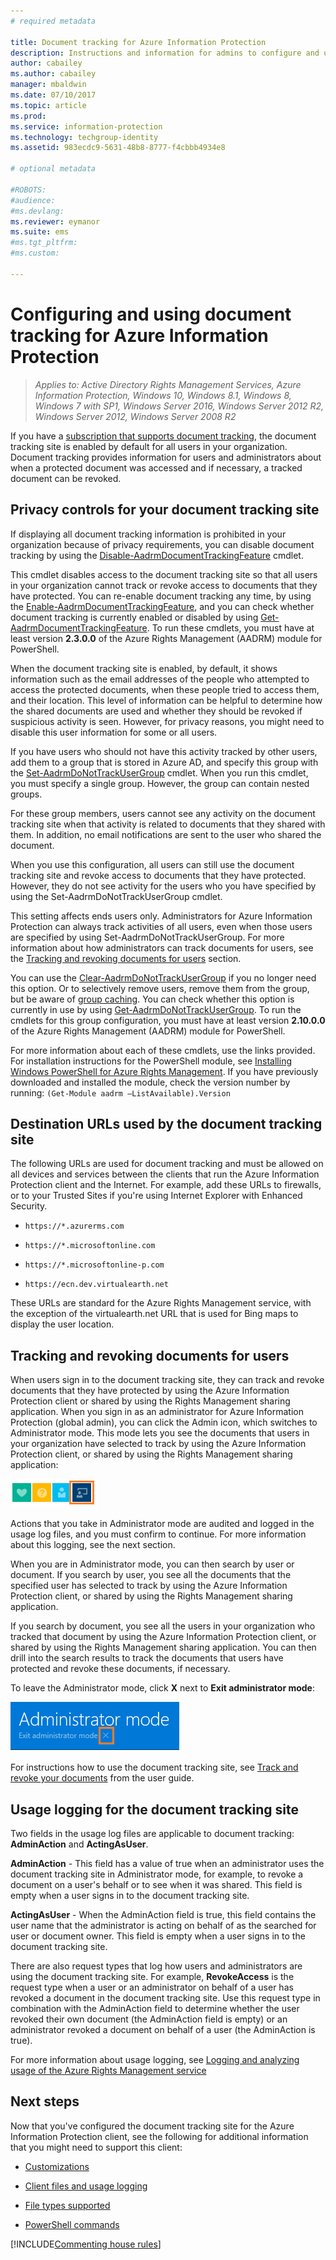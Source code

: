 ```yaml
---
# required metadata

title: Document tracking for Azure Information Protection
description: Instructions and information for admins to configure and use document tracking for Azure Information Protection.
author: cabailey
ms.author: cabailey
manager: mbaldwin
ms.date: 07/10/2017
ms.topic: article
ms.prod:
ms.service: information-protection
ms.technology: techgroup-identity
ms.assetid: 983ecdc9-5631-48b8-8777-f4cbbb4934e8

# optional metadata

#ROBOTS:
#audience:
#ms.devlang:
ms.reviewer: eymanor
ms.suite: ems
#ms.tgt_pltfrm:
#ms.custom:

---
```



# Configuring and using document tracking for Azure Information Protection

>*Applies to: Active Directory Rights Management Services, Azure Information Protection, Windows 10, Windows 8.1, Windows 8, Windows 7 with SP1, Windows Server 2016, Windows Server 2012 R2, Windows Server 2012, Windows Server 2008 R2*

If you have a [subscription that supports document tracking](https://www.microsoft.com/en-us/cloud-platform/azure-information-protection-features), the document tracking site is enabled by default for all users in your organization. Document tracking provides information for users and administrators about when a protected document was accessed and if necessary, a tracked document can be revoked.

## Privacy controls for your document tracking site

If displaying all document tracking information is prohibited in your organization because of privacy requirements, you can disable document tracking by using the [Disable-AadrmDocumentTrackingFeature](/powershell/module/aadrm/disable-aadrmdocumenttrackingfeature) cmdlet. 

This cmdlet disables access to the document tracking site so that all users in your organization cannot track or revoke access to documents that they have protected. You can re-enable document tracking any time, by using the [Enable-AadrmDocumentTrackingFeature](/powershell/module/aadrm/enable-aadrmdocumenttrackingfeature), and you can check whether document tracking is currently enabled or disabled by using [Get-AadrmDocumentTrackingFeature](/powershell/module/aadrm/get-aadrmdocumenttrackingfeature). To run these cmdlets, you must have at least version **2.3.0.0** of the Azure Rights Management (AADRM) module for PowerShell. 

When the document tracking site is enabled, by default, it shows information such as the email addresses of the people who attempted to access the protected documents, when these people tried to access them, and their location. This level of information can be helpful to determine how the shared documents are used and whether they should be revoked if suspicious activity is seen. However, for privacy reasons, you might need to disable this user information for some or all users. 

If you have users who should not have this activity tracked by other users, add them to a group that is stored in Azure AD, and specify this group with the [Set-AadrmDoNotTrackUserGroup](/powershell/module/aadrm/Set-AadrmDoNotTrackUserGroup) cmdlet. When you run this cmdlet, you must specify a single group. However, the group can contain nested groups. 

For these group members, users cannot see any activity on the document tracking site when that activity is related to documents that they shared with them. In addition, no email notifications are sent to the user who shared the document.

When you use this configuration, all users can still use the document tracking site and revoke access to documents that they have protected. However, they do not see activity for the users who you have specified by using the Set-AadrmDoNotTrackUserGroup cmdlet.

This setting affects ends users only. Administrators for Azure Information Protection can always track activities of all users, even when those users are specified by using Set-AadrmDoNotTrackUserGroup. For more information about how administrators can track documents for users, see the [Tracking and revoking documents for users](#tracking-and-revoking-documents-for-users) section.

You can use the [Clear-AadrmDoNotTrackUserGroup](/powershell/module/aadrm/Clear-AadrmDoNotTrackUserGroup) if you no longer need this option. Or to selectively remove users, remove them from the group, but be aware of [group caching](../plan-design/prepare.md#group-membership-caching-by-azure-rights-management). You can check whether this option is currently in use by using [Get-AadrmDoNotTrackUserGroup](/powershell/module/aadrm/get-AadrmDoNotTrackUserGroup). To run the cmdlets for this group configuration, you must have at least version **2.10.0.0** of the Azure Rights Management (AADRM) module for PowerShell.

For more information about each of these cmdlets, use the links provided. For installation instructions for the PowerShell module, see [Installing Windows PowerShell for Azure Rights Management](../deploy-use/install-powershell.md). If you have previously downloaded and installed the module, check the version number by running: `(Get-Module aadrm –ListAvailable).Version`


## Destination URLs used by the document tracking site

The following URLs are used for document tracking and must be allowed on all devices and services between the clients that run the Azure Information Protection client and the Internet. For example, add these URLs to firewalls, or to your Trusted Sites if you're using Internet Explorer with Enhanced Security.

-  `https://*.azurerms.com`

- `https://*.microsoftonline.com`

- `https://*.microsoftonline-p.com`

- `https://ecn.dev.virtualearth.net`

These URLs are standard for the Azure Rights Management service, with the exception of the virtualearth.net URL that is used for Bing maps to display the user location.

## Tracking and revoking documents for users

When users sign in to the document tracking site, they can track and revoke documents that they have protected by using the Azure Information Protection client or shared by using the Rights Management sharing application. When you sign in as an administrator for Azure Information Protection (global admin), you can click the Admin icon, which switches to Administrator mode. This mode lets you see the documents that users in your organization have selected to track by using the Azure Information Protection client, or shared by using the Rights Management sharing application:

![Admin icon in the document tracking site](../media/tracking-site-admin-icon.png)

Actions that you take in Administrator mode are audited and logged in the usage log files, and you must confirm to continue. For more information about this logging, see the next section.

When you are in Administrator mode, you can then search by user or document. If you search by user, you see all the documents that the specified user has selected to track by using the Azure Information Protection client, or shared by using the Rights Management sharing application. 

If you search by document, you see all the users in your organization who tracked that document by using the Azure Information Protection client, or shared by using the Rights Management sharing application. You can then drill into the search results to track the documents that users have protected and revoke these documents, if necessary. 

To leave the Administrator mode, click **X** next to **Exit administrator mode**:

![Exit administrator mode in the document tracking site](../media/tracking-site-exit-admin-icon.png)

For instructions how to use the document tracking site, see [Track and revoke your documents](client-track-revoke.md) from the user guide.

## Usage logging for the document tracking site

Two fields in the usage log files are applicable to document tracking: **AdminAction** and **ActingAsUser**.

**AdminAction** - This field has a value of true when an administrator uses the document tracking site in Administrator mode, for example, to revoke a document on a user's behalf or to see when it was shared. This field is empty when a user signs in to the document tracking site.

**ActingAsUser** - When the AdminAction field is true, this field contains the user name that the administrator is acting on behalf of as the searched for user or document owner. This field is empty when a user signs in to the document tracking site. 

There are also request types that log how users and administrators are using the document tracking site. For example, **RevokeAccess** is the request type when a user or an administrator on behalf of a user has revoked a document in the document tracking site. Use this request type in combination with the AdminAction field to determine whether the user revoked their own document (the AdminAction field is empty) or an administrator revoked a document on behalf of a user (the AdminAction is true).


For more information about usage logging, see [Logging and analyzing usage of the Azure Rights Management service](../deploy-use/log-analyze-usage.md)



## Next steps
Now that you've configured the document tracking site for the Azure Information Protection client, see the following for additional information that you might need to support this client:

- [Customizations](client-admin-guide-customizations.md)

- [Client files and usage logging](client-admin-guide-files-and-logging.md)

- [File types supported](client-admin-guide-file-types.md)

- [PowerShell commands](client-admin-guide-powershell.md)

[!INCLUDE[Commenting house rules](../includes/houserules.md)]

